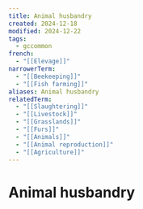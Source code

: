 ```yaml
---
title: Animal husbandry
created: 2024-12-18
modified: 2024-12-22
tags:
  - gccommon
french:
  - "[[Elevage]]"
narrowerTerm:
  - "[[Beekeeping]]"
  - "[[Fish farming]]"
aliases: Animal husbandry
relatedTerm:
  - "[[Slaughtering]]"
  - "[[Livestock]]"
  - "[[Grasslands]]"
  - "[[Furs]]"
  - "[[Animals]]"
  - "[[Animal reproduction]]"
  - "[[Agriculture]]"
---
```

# Animal husbandry
